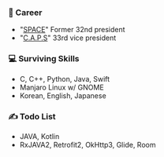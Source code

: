 ### 👋 Career
- "[SPACE](https://paichai.space)" Former 32nd president
- "[C.A.P.S](https://caps.dongguk.edu)" 33rd vice president

### 💻 Surviving Skills
- C, C++, Python, Java, Swift
- Manjaro Linux w/ GNOME
- Korean, English, Japanese

### ✍ Todo List
- JAVA, Kotlin
- RxJAVA2, Retrofit2, OkHttp3, Glide, Room
